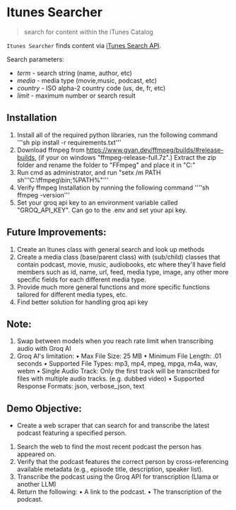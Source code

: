 # Itunes Searcher

> search for content within the iTunes Catalog

`Itunes Searcher` finds content via [iTunes Search API](https://developer.apple.com/library/archive/documentation/AudioVideo/Conceptual/iTuneSearchAPI/index.html).

Search parameters:
-   _term_ - search string (name, author, etc)
-   _media_ - media type (movie,music, podcast, etc)
-   _country_ - ISO alpha-2 country code (us, de, fr, etc)
-   _limit_ - maximum number or search result

## Installation

1. Install all of the required python libraries, run the following command '''sh pip install -r requirements.txt'''
2. Download ffmpeg from https://www.gyan.dev/ffmpeg/builds/#release-builds, (if your on windows "ffmpeg-release-full.7z".) Extract the zip folder and rename the folder to "FFmpeg" and place it in "C:\"
3. Run cmd as administrator, and run "setx /m PATH sh'''C:\ffmpeg\bin;%PATH%"'''
4. Verify ffmpeg Installation by running the following command ''''sh ffmpeg -version'''
5. Set your groq api key to an environment variable called "GROQ_API_KEY". Can go to the .env and  set your api key.

## Future Improvements:
1. Create an Itunes class with general search and look up methods
2. Create a media class (base/parent class) with (sub/child) classes that contain podcast, movie, music, audiobooks, etc where they'll have field members such as id, name, url, feed, media type, image, any other more specific fields for each different media type. 
3. Provide much more general functions and more specific functions tailored for different media types, etc. 
4. Find better solution for handling groq api key

## Note: 
1. Swap between models when you reach rate limit when transcribing audio with Groq AI
2. Groq AI's limitation:
    • Max File Size: 25 MB
    • Minimum File Length: .01 seconds
    • Supported File Types: mp3, mp4, mpeg, mpga, m4a, wav, webm
    • Single Audio Track: Only the first track will be transcribed for files with multiple audio tracks. (e.g. dubbed video)
    • Supported Response Formats: json, verbose_json, text

## Demo Objective:
- Create a web scraper that can search for and transcribe the latest podcast featuring a specified person.
1. Search the web to find the most recent podcast the person has appeared on.
2. Verify that the podcast features the correct person by cross-referencing available metadata (e.g., episode title, description, speaker list).
3. Transcribe the podcast using the Groq API for transcription (Llama or another LLM)
4. Return the following:
    • A link to the podcast.
    • The transcription of the podcast.
